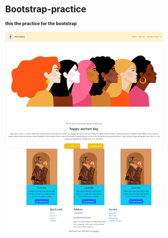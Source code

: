 # Bootstrap-practice
#### this the practice for the bootstrap
![Alt text](images/Web%20capture_8-3-2023_172247_127.0.0.1.jpeg)